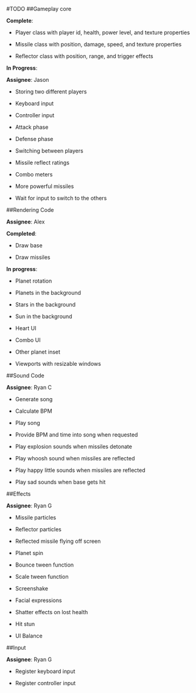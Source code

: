 #TODO
##Gameplay core

**Complete**:

- Player class with player id, health, power level, and texture properties

- Missile class with position, damage, speed, and texture properties

- Reflector class with position, range, and trigger effects 

**In Progress**:

**Assignee**: Jason

- Storing two different players

- Keyboard input

- Controller input

- Attack phase

- Defense phase

- Switching between players

- Missile reflect ratings

- Combo meters

- More powerful missiles

- Wait for input to switch to the others

##Rendering Code

**Assignee**: Alex

**Completed**:

- Draw base

- Draw missiles

**In progress**:

- Planet rotation

- Planets in the background

- Stars in the background

- Sun in the background

- Heart UI

- Combo UI

- Other planet inset

- Viewports with resizable windows

##Sound Code

**Assignee**: Ryan C

- Generate song

- Calculate BPM

- Play song

- Provide BPM and time into song when requested

- Play explosion sounds when missiles detonate

- Play whoosh sound when missiles are reflected

- Play happy little sounds when missiles are reflected

- Play sad sounds when base gets hit

##Effects

**Assignee**: Ryan G

- Missile particles

- Reflector particles

- Reflected missile flying off screen

- Planet spin

- Bounce tween function

- Scale tween function

- Screenshake

- Facial expressions

- Shatter effects on lost health

- Hit stun

- UI Balance

##Input

**Assignee**: Ryan G

- Register keyboard input

- Register controller input